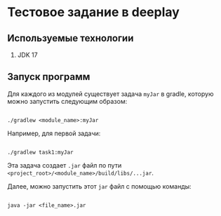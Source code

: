 # Тестовое задание в deeplay

## Используемые технологии

1. JDK 17

## Запуск программ

Для каждого из модулей существует задача `myJar` в gradle, которую можно запустить следующим образом:
```shell

./gradlew <module_name>:myJar
```

Например, для первой задачи:
```shell

./gradlew task1:myJar
```

Эта задача создает `.jar` файл по пути `<project_root>/<module_name>/build/libs/...jar`.

Далее, можно запустить этот `jar` файл с помощью команды:
```shell

java -jar <file_name>.jar
```